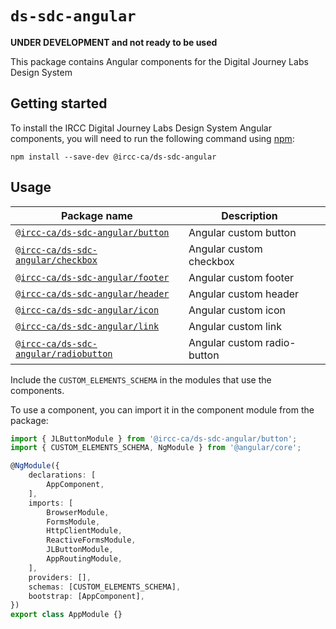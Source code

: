 # `ds-sdc-angular`

**UNDER DEVELOPMENT and not ready to be used** 

This package contains Angular components for the Digital Journey Labs Design System

## Getting started 

To install the IRCC Digital Journey Labs Design System Angular components, you will need to run the following command using [npm](https://www.npmjs.com/):

```
npm install --save-dev @ircc-ca/ds-sdc-angular
```

## Usage

| Package name  | Description  |   |
|---|---|---|
| [`@ircc-ca/ds-sdc-angular/button`](./button/)  | Angular custom button  |   |
| [`@ircc-ca/ds-sdc-angular/checkbox`](./checkbox/)  | Angular custom checkbox  |   |
| [`@ircc-ca/ds-sdc-angular/footer`](./footer/)  | Angular custom footer  |   |
| [`@ircc-ca/ds-sdc-angular/header`](./header/)  | Angular custom header  |   |
| [`@ircc-ca/ds-sdc-angular/icon`](./icon/)  |  Angular custom icon |   |
| [`@ircc-ca/ds-sdc-angular/link`](./link/)  | Angular custom link  |   |
| [`@ircc-ca/ds-sdc-angular/radiobutton`](./radio-button/)  | Angular custom radio-button  |   |

Include the `CUSTOM_ELEMENTS_SCHEMA` in the modules that use the components.

To use a component, you can import it in the component module from the package: 

```typescript
import { JLButtonModule } from '@ircc-ca/ds-sdc-angular/button';
import { CUSTOM_ELEMENTS_SCHEMA, NgModule } from '@angular/core';

@NgModule({
    declarations: [
        AppComponent,
    ],
    imports: [
        BrowserModule,
        FormsModule,
        HttpClientModule,
        ReactiveFormsModule,
        JLButtonModule,
        AppRoutingModule,
    ],
    providers: [],
    schemas: [CUSTOM_ELEMENTS_SCHEMA],
    bootstrap: [AppComponent],
})
export class AppModule {}

```